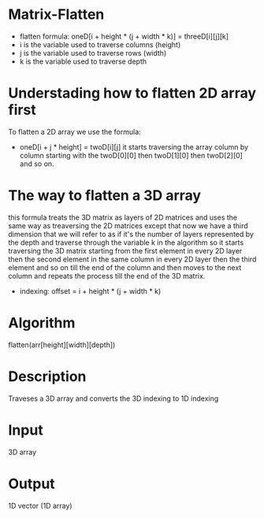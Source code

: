 # Matrix-Flatten

* flatten formula: oneD[i + height * (j + width * k)] = threeD[i][j][k]
* i is the variable used to traverse columns (height)
* j is the variable used to traverse rows (width)
* k is the variable used to traverse depth

# Understading how to flatten 2D array first

To flatten a 2D array we use the formula:
* oneD[i + j * height] = twoD[i][j]
it starts traversing the array column by column starting with the twoD[0][0] then twoD[1][0] then twoD[2][0]
and so on.

# The way to flatten a 3D array
this formula treats the 3D matrix as layers of 2D matrices and uses the same way as treaversing the 2D matrices 
except that now we have a third dimension that we will refer to as if it's the number of layers represented by the depth
and traverse through the variable k in the algorithm so it starts traversing the 3D matrix starting from the first element 
in every 2D layer then the second element in the same column in every 2D layer then the third element and so on till the end of 
the column and then moves to the next column and repeats the process till the end of the 3D matrix.

* indexing: offset = i + height * (j + width * k)

 # Algorithm
 flatten(arr[height][width][depth])
 
 # Description
 Traveses a 3D array and converts the 3D indexing to 1D indexing
 
 # Input
 3D array
 
 # Output
 1D vector (1D array)
